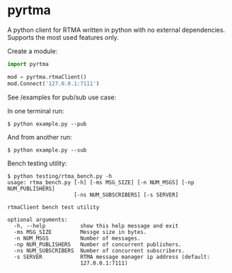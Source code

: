 # pyrtma
A python client for RTMA written in python with no external dependencies. Supports the most used features only.

Create a module:
```python
import pyrtma

mod = pyrtma.rtmaClient()
mod.Connect('127.0.0.1:7111')
```

See /examples for pub/sub use case:

In one terminal run: 
```shell
$ python example.py --pub
```

And from another run: 
```shell
$ python example.py --sub
```

Bench testing utility: 
```shell
$ python testing/rtma_bench.py -h
usage: rtma_bench.py [-h] [-ms MSG_SIZE] [-n NUM_MSGS] [-np NUM_PUBLISHERS]
                     [-ns NUM_SUBSCRIBERS] [-s SERVER]

rtmaClient bench test utility

optional arguments:
  -h, --help           show this help message and exit
  -ms MSG_SIZE         Messge size in bytes.
  -n NUM_MSGS          Number of messages.
  -np NUM_PUBLISHERS   Number of concurrent publishers.
  -ns NUM_SUBSCRIBERS  Number of concurrent subscribers.
  -s SERVER            RTMA message manager ip address (default:
                       127.0.0.1:7111)
```
